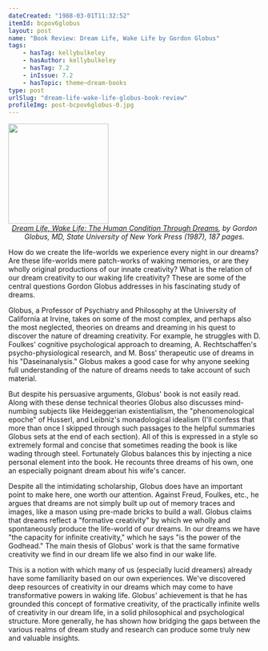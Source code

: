 ```yaml
---
dateCreated: "1988-03-01T11:32:52"
itemId: bcpov6globus
layout: post
name: "Book Review: Dream Life, Wake Life by Gordon Globus"
tags:
    - hasTag: kellybulkeley
    - hasAuthor: kellybulkeley
    - hasTag: 7.2
    - inIssue: 7.2
    - hasTopic: theme~dream-books
type: post
urlSlug: "dream-life-wake-life-globus-book-review"
profileImg: post-bcpov6globus-0.jpg
---
```


<img src="../images/post-bcpov6globus-0.jpg" width="200px" height="auto"/>
<!--nopreview--><div class="caption" style="text-align: center;"><i><a href="https://www.goodreads.com/book/show/10853175-dream-life-wake-life">Dream Life, Wake Life: The Human Condition Through Dreams</a>, by Gordon Globus, MD, State University of New York Press (1987), 187 pages.</i></div><!--/nopreview-->

How do we create the life-worlds we experience every night in our dreams? Are these life-worlds mere patch-works of waking memories, or are they wholly original productions of our innate creativity? What is the relation of our dream creativity to our waking life creativity? These are some of the central questions Gordon Globus addresses in his fascinating study of dreams.

Globus, a Professor of Psychiatry and Philosophy at the University of California at Irvine, takes on some of the most complex, and perhaps also the most neglected, theories on dreams and dreaming in his quest to discover the nature of dreaming creativity. For example, he struggles with D. Foulkes' cognitive psychological approach to dreaming, A. Rechtschaffen's psycho-physiological research, and M. Boss' therapeutic use of dreams in his "Daseinanalysis." Globus makes a good case for why anyone seeking full understanding of the nature of dreams needs to take account of such material.

But despite his persuasive arguments, Globus' book is not easily read. Along with these dense technical theories Globus also discusses mind-numbing subjects like Heideggerian existentialism, the "phenomenological epoche" of Husserl, and Leibniz's monadological idealism (I'll confess that more than once I skipped through such passages to the helpful summaries Globus sets at the end of each section). All of this is expressed in a style so extremely formal and concise that sometimes reading the book is like wading through steel. Fortunately Globus balances this by injecting a nice personal element into the book. He recounts three dreams of his own, one an especially poignant dream about his wife's cancer.

Despite all the intimidating scholarship, Globus does have an important point to make here, one worth our attention. Against Freud, Foulkes, etc., he argues that dreams are not simply built up out of memory traces and images, like a mason using pre-made bricks to build a wall. Globus claims that dreams reflect a "formative creativity" by which we wholly and spontaneously produce the life-world of our dreams. In our dreams we have "the capacity for infinite creativity," which he says "is the power of the Godhead." The main thesis of Globus' work is that the same formative creativity we find in our dream life we also find in our wake life.

This is a notion with which many of us (especially lucid dreamers) already have some familiarity based on our own experiences. We've discovered deep resources of creativity in our dreams which may come to have transformative powers in waking life. Globus' achievement is that he has grounded this concept of formative creativity, of the practically infinite wells of creativity in our dream life, in a solid philosophical and psychological structure. More generally, he has shown how bridging the gaps between the various realms of dream study and research can produce some truly new and valuable insights.
